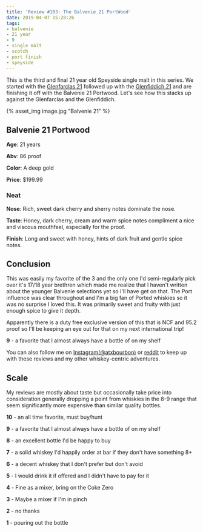```yaml
---
title: 'Review #103: The Balvenie 21 PortWood'
date: 2019-04-07 15:28:26
tags:
- balvenie
- 21 year
- 9
- single malt
- scotch
- port finish
- speyside
---
```


This is the third and final 21 year old Speyside single malt in this series. We started with the [Glenfarclas 21](https://atxbourbon.com/2019/03/24/Review-96-Glenfarclas-21/) followed up with the [Glenfiddich 21](https://atxbourbon.com/2019/03/30/Review-99-Glenfiddich-21/) and are finishing it off with the Balvenie 21 Portwood. Let's see how this stacks up against the Glenfarclas and the Glenfiddich.

{% asset_img image.jpg "Balvenie 21" %}

## Balvenie 21 Portwood
**Age**: 21 years

**Abv**: 86 proof

**Color**: A deep gold 

**Price**: $199.99

### Neat
**Nose**: Rich, sweet dark cherry and sherry notes dominate the nose. 

**Taste**: Honey, dark cherry, cream and warm spice notes compliment a nice and viscous mouthfeel, especially for the proof.

**Finish**: Long and sweet with honey, hints of dark fruit and gentle spice notes.

## Conclusion
This was easily my favorite of the 3 and the only one I'd semi-regularly pick over it's 17/18 year brethren which made me realize that I haven't written about the younger Balvenie selections yet so I'll have get on that. The Port influence was clear throughout and I'm a big fan of Ported whiskies so it was no surprise I loved this. It was primarily sweet and fruity with just enough spice to give it depth. 

Apparently there is a duty free exclusive version of this that is NCF and 95.2 proof so I'll be keeping an eye out for that on my next international trip!

**9** - a favorite that I almost always have a bottle of on my shelf

You can also follow me on [Instagram(@atxbourbon)](https://www.instagram.com/atxbourbon/) or [reddit](https://www.reddit.com/r/scottmotorraddrinks/) to keep up with these reviews and my other whiskey-centric adventures.

## Scale
My reviews are mostly about taste but occasionally take price into consideration generally dropping a point from whiskies in the 8-9 range that seem significantly more expensive than similar quality bottles.


**10** - an all time favorite, must buy/hunt

**9** - a favorite that I almost always have a bottle of on my shelf

**8** - an excellent bottle I'd be happy to buy

**7** - a solid whiskey I'd happily order at bar if they don't have something 8+

**6** - a decent whiskey that I don't prefer but don't avoid

**5** - I would drink it if offered and I didn't have to pay for it

**4** - Fine as a mixer, bring on the Coke Zero

**3** - Maybe a mixer if I'm in  pinch

**2** - no thanks

**1** - pouring out the bottle  